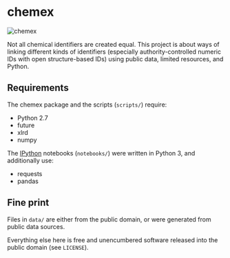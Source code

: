 # chemex

![chemex](https://upload.wikimedia.org/wikipedia/commons/thumb/b/b8/Chemex_Coffeemaker.jpg/300px-Chemex_Coffeemaker.jpg)

Not all chemical identifiers are created equal. This project is about ways of linking different kinds of identifiers (especially authority-controlled numeric IDs with open structure-based IDs) using public data, limited resources, and Python.


## Requirements

The chemex package and the scripts (`scripts/`) require:
* Python 2.7
* future
* xlrd
* numpy

The [IPython](http://ipython.org/) notebooks (`notebooks/`) were written in Python 3, and additionally use:
* requests
* pandas

## Fine print

Files in `data/` are either from the public domain, or were generated from public data sources.

Everything else here is free and unencumbered software released into the public domain (see `LICENSE`).
